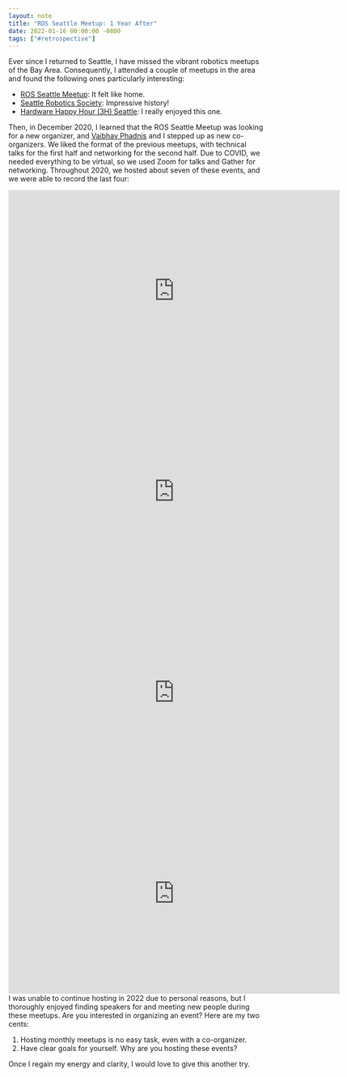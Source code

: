```yaml
---
layout: note
title: "ROS Seattle Meetup: 1 Year After"
date: 2022-01-16 00:00:00 -0800
tags: ["#retrospective"]
---
```


Ever since I returned to Seattle, I have missed the vibrant robotics meetups of the Bay Area. Consequently, I attended a couple of meetups in the area and found the following ones particularly interesting:

- [ROS Seattle Meetup](https://www.meetup.com/ROS-Seattle/): It felt like home.
- [Seattle Robotics Society](https://seattlerobotics.org/): Impressive history!
- [Hardware Happy Hour (3H) Seattle](https://www.meetup.com/seattle-hardware-happy-hour-3h/): I really enjoyed this one.

Then, in December 2020, I learned that the ROS Seattle Meetup was looking for a new organizer, and [Vaibhav Phadnis](https://www.linkedin.com/in/vaibhav-phadnis-4637b84/) and I stepped up as new co-organizers.
We liked the format of the previous meetups, with technical talks for the first half and networking for the second half.
Due to COVID, we needed everything to be virtual, so we used Zoom for talks and Gather for networking. Throughout 2020, we hosted about seven of these events, and we were able to record the last four:

<iframe width="655" height="397" src="https://www.youtube.com/embed/videoseries?list=PLznkdfD7hD6Jnue9gvPY6CHcr3AvgmmEv" title="YouTube video player" frameborder="0" allow="accelerometer; autoplay; clipboard-write; encrypted-media; gyroscope; picture-in-picture; web-share" allowfullscreen></iframe>

<iframe width="655" height="397" src="https://www.youtube.com/embed/T1YwSFzyYRA" title="YouTube video player" frameborder="0" allow="accelerometer; autoplay; clipboard-write; encrypted-media; gyroscope; picture-in-picture; web-share" allowfullscreen></iframe>

<iframe width="655" height="397" src="https://www.youtube.com/embed/FuFccwmvaAs" title="YouTube video player" frameborder="0" allow="accelerometer; autoplay; clipboard-write; encrypted-media; gyroscope; picture-in-picture; web-share" allowfullscreen></iframe>

<iframe width="655" height="397" src="https://www.youtube.com/embed/M1ZTYvdTW2s" title="YouTube video player" frameborder="0" allow="accelerometer; autoplay; clipboard-write; encrypted-media; gyroscope; picture-in-picture; web-share" allowfullscreen></iframe>

<br>
I was unable to continue hosting in 2022 due to personal reasons, but I thoroughly enjoyed finding speakers for and meeting new people during these meetups.
Are you interested in organizing an event? Here are my two cents:

1. Hosting monthly meetups is no easy task, even with a co-organizer.
2. Have clear goals for yourself. Why are you hosting these events?

Once I regain my energy and clarity, I would love to give this another try.